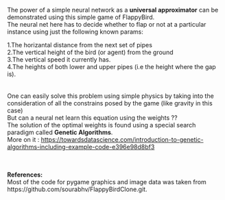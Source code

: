 The power of a simple neural network as a <b>universal approximator</b> can be demonstrated using this simple game of FlappyBird.
<br>
The neural net here has to decide whether to flap or not at a particular instance using just the following known params:
<br>

  1.The horizantal distance from the next set of pipes
 <br>
  2.The vertical height of the bird (or agent) from the ground
  <br>
  3.The vertical speed it currently has.
  <br>
  4.The heights of both lower and upper pipes (i.e the height where the gap is).
  <br>
  <br>
  <br>
One can easily solve this problem using simple physics by taking into the consideration of all the constrains posed by the game (like gravity in this case)
<br>
But can a neural net learn this equation using the weights ??
<br>
The solution of the optimal weights is found using a special search paradigm called <b>Genetic Algorithms</b>.
<br>
  More on it : <href>https://towardsdatascience.com/introduction-to-genetic-algorithms-including-example-code-e396e98d8bf3</href>
  
 <br>
 <br>
<b>References:</b>
 <br>
 Most of the code for pygame graphics and image data was taken from 
 <href>https://github.com/sourabhv/FlappyBirdClone.git</href>.
  <br>
  
 <br>
 
  
